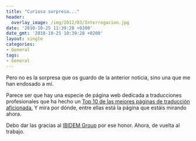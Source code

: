 ```yaml
---
title: "Curiosa sorpresa..."
header:
  overlay_image: /img/2012/03/Interrogacion.jpg
date: '2010-10-25 11:39:28 +0200'
date_gmt: '2010-10-25 10:39:28 +0200'
layout: single
categories:
- General
tags:
- General
---
```

Pero no es la sorpresa que os guardo de la anterior noticia, sino 
una que me han endosado a mí.

Parece ser que hay una especie de página web dedicada a traducciones 
profesionales que ha hecho un [Top 10 de las mejores páginas de traducción 
aficionada.](http://www.ibidemgroup.es/traduccion/recursos/traducciones-videojuegos.html) 
Y mira por dónde, entre ellas está la página que estáis mirando ahora.

Debo dar las gracias al [IBIDEM Group](http://www.ibidemgroup.com/)
por ese honor. Ahora, de vuelta al trabajo.
